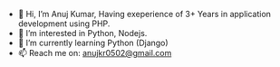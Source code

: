 - 👋 Hi, I’m Anuj Kumar, Having exeperience of 3+ Years in application development using PHP.
- 👀 I’m interested in Python, Nodejs.
- 🌱 I’m currently learning Python (Django)
- 📫 Reach me on: anujkr0502@gmail.com

<!---
Anuj-kr/Anuj-kr is a ✨ special ✨ repository because its `README.md` (this file) appears on your GitHub profile.
You can click the Preview link to take a look at your changes.
--->
